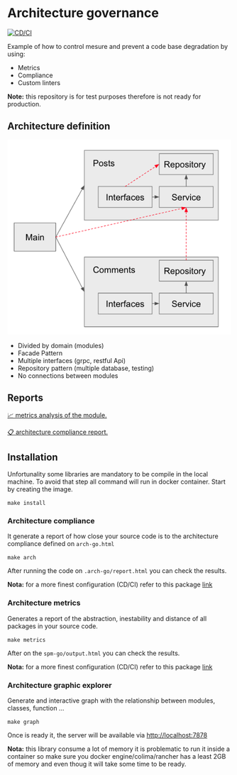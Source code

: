 # Architecture governance

[![CD/CI](https://github.com/mfloriach/linters_test/actions/workflows/development.yml/badge.svg?branch=development)](https://github.com/mfloriach/linters_test/actions/workflows/development.yml)

Example of how to control mesure and prevent a code base degradation by using:
- Metrics
- Compliance
- Custom linters

**Note:** this repository is for test purposes therefore is not ready for production.

## Architecture definition
![architecture](pkg/architecture/arch.png)
- Divided by domain (modules)
- Facade Pattern
- Multiple interfaces (grpc, restful Api)
- Repository pattern (multiple database, testing)
- No connections between modules

## Reports
[📈 metrics analysis of the module.](https://mfloriach.github.io/linters_test/output.html) 

[📋 architecture compliance report.](https://mfloriach.github.io/linters_test/report.html) 

## Installation
Unfortunality some libraries are mandatory to be compile in the local machine. To avoid that step all command will run in docker container. Start by creating the image.

```
make install
```

### Architecture compliance
It generate a report of how close your source code is to the architecture compliance defined on `arch-go.html`

```
make arch
```

After running the code on `.arch-go/report.html` you can check the results.

**Nota:** for a more finest configuration (CD/CI) refer to this package [link](https://github.com/fdaines/arch-go)

### Architecture metrics
Generates a report of the abstraction, inestability and distance of all packages in your source code.

```
make metrics
```

After on the `spm-go/output.html` you can check the results.

**Nota:** for a more finest configuration (CD/CI) refer to this package [link](https://github.com/fdaines/spm-go)

### Architecture graphic explorer
Generate and interactive graph with the relationship between modules, classes,  function ...

```
make graph
```

Once is ready it, the server will be available via [http://localhost:7878](http://localhost:7878)

**Nota:** this library consume a lot of memory it is problematic to run it inside a container so make sure you docker engine/colima/rancher has a least 2GB of memory and even thoug it will take some time to be ready.